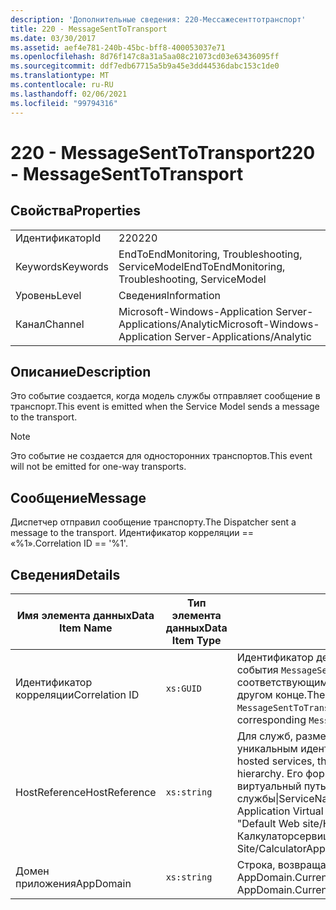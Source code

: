 ```yaml
---
description: 'Дополнительные сведения: 220-Мессажесенттотранспорт'
title: 220 - MessageSentToTransport
ms.date: 03/30/2017
ms.assetid: aef4e781-240b-45bc-bff8-400053037e71
ms.openlocfilehash: 8d76f147c8a31a5aa08c21073cd03e63436095ff
ms.sourcegitcommit: ddf7edb67715a5b9a45e3dd44536dabc153c1de0
ms.translationtype: MT
ms.contentlocale: ru-RU
ms.lasthandoff: 02/06/2021
ms.locfileid: "99794316"
---
```

# <a name="220---messagesenttotransport"></a><span data-ttu-id="613fb-103">220 - MessageSentToTransport</span><span class="sxs-lookup"><span data-stu-id="613fb-103">220 - MessageSentToTransport</span></span>

## <a name="properties"></a><span data-ttu-id="613fb-104">Свойства</span><span class="sxs-lookup"><span data-stu-id="613fb-104">Properties</span></span>  
  
|||  
|-|-|  
|<span data-ttu-id="613fb-105">Идентификатор</span><span class="sxs-lookup"><span data-stu-id="613fb-105">Id</span></span>|<span data-ttu-id="613fb-106">220</span><span class="sxs-lookup"><span data-stu-id="613fb-106">220</span></span>|  
|<span data-ttu-id="613fb-107">Keywords</span><span class="sxs-lookup"><span data-stu-id="613fb-107">Keywords</span></span>|<span data-ttu-id="613fb-108">EndToEndMonitoring, Troubleshooting, ServiceModel</span><span class="sxs-lookup"><span data-stu-id="613fb-108">EndToEndMonitoring, Troubleshooting, ServiceModel</span></span>|  
|<span data-ttu-id="613fb-109">Уровень</span><span class="sxs-lookup"><span data-stu-id="613fb-109">Level</span></span>|<span data-ttu-id="613fb-110">Сведения</span><span class="sxs-lookup"><span data-stu-id="613fb-110">Information</span></span>|  
|<span data-ttu-id="613fb-111">Канал</span><span class="sxs-lookup"><span data-stu-id="613fb-111">Channel</span></span>|<span data-ttu-id="613fb-112">Microsoft-Windows-Application Server-Applications/Analytic</span><span class="sxs-lookup"><span data-stu-id="613fb-112">Microsoft-Windows-Application Server-Applications/Analytic</span></span>|  
  
## <a name="description"></a><span data-ttu-id="613fb-113">Описание</span><span class="sxs-lookup"><span data-stu-id="613fb-113">Description</span></span>  

 <span data-ttu-id="613fb-114">Это событие создается, когда модель службы отправляет сообщение в транспорт.</span><span class="sxs-lookup"><span data-stu-id="613fb-114">This event is emitted when the Service Model sends a message to the transport.</span></span>  
  
> [!NOTE]
> <span data-ttu-id="613fb-115">Это событие не создается для односторонних транспортов.</span><span class="sxs-lookup"><span data-stu-id="613fb-115">This event will not be emitted for one-way transports.</span></span>  
  
## <a name="message"></a><span data-ttu-id="613fb-116">Сообщение</span><span class="sxs-lookup"><span data-stu-id="613fb-116">Message</span></span>  

 <span data-ttu-id="613fb-117">Диспетчер отправил сообщение транспорту.</span><span class="sxs-lookup"><span data-stu-id="613fb-117">The Dispatcher sent a message to the transport.</span></span> <span data-ttu-id="613fb-118">Идентификатор корреляции == «%1».</span><span class="sxs-lookup"><span data-stu-id="613fb-118">Correlation ID == '%1'.</span></span>  
  
## <a name="details"></a><span data-ttu-id="613fb-119">Сведения</span><span class="sxs-lookup"><span data-stu-id="613fb-119">Details</span></span>  
  
|<span data-ttu-id="613fb-120">Имя элемента данных</span><span class="sxs-lookup"><span data-stu-id="613fb-120">Data Item Name</span></span>|<span data-ttu-id="613fb-121">Тип элемента данных</span><span class="sxs-lookup"><span data-stu-id="613fb-121">Data Item Type</span></span>|<span data-ttu-id="613fb-122">Описание</span><span class="sxs-lookup"><span data-stu-id="613fb-122">Description</span></span>|  
|--------------------|--------------------|-----------------|  
|<span data-ttu-id="613fb-123">Идентификатор корреляции</span><span class="sxs-lookup"><span data-stu-id="613fb-123">Correlation ID</span></span>|`xs:GUID`|<span data-ttu-id="613fb-124">Идентификатор действия, используемый для корреляции события `MessageSentToTransport` из службы или клиента с соответствующим транспортом `MessageReceivedFromTransport` на другом конце.</span><span class="sxs-lookup"><span data-stu-id="613fb-124">The activity ID used to correlate a `MessageSentToTransport` event from a service or client to its corresponding `MessageReceivedFromTransport` on the other end.</span></span>|  
|<span data-ttu-id="613fb-125">HostReference</span><span class="sxs-lookup"><span data-stu-id="613fb-125">HostReference</span></span>|`xs:string`|<span data-ttu-id="613fb-126">Для служб, размещенных на веб-узле, это поле является уникальным идентификатором службы в веб-иерархии.</span><span class="sxs-lookup"><span data-stu-id="613fb-126">For Web-hosted services, this field uniquely identifies the service in the Web hierarchy.</span></span> <span data-ttu-id="613fb-127">Его формат определяется как "имя веб-сайта виртуальный путь к приложению&#124;виртуальный путь службы&#124;ServiceName".</span><span class="sxs-lookup"><span data-stu-id="613fb-127">Its format is defined as 'Web Site Name Application Virtual Path&#124;Service Virtual Path&#124;ServiceName'.</span></span> <span data-ttu-id="613fb-128">Пример: "Default Web site/Калкулатораппликатион&#124;/Калкулаторсервице.СВК&#124;CalculatorService".</span><span class="sxs-lookup"><span data-stu-id="613fb-128">Example: 'Default Web Site/CalculatorApplication&#124;/CalculatorService.svc&#124;CalculatorService'.</span></span>|  
|<span data-ttu-id="613fb-129">Домен приложения</span><span class="sxs-lookup"><span data-stu-id="613fb-129">AppDomain</span></span>|`xs:string`|<span data-ttu-id="613fb-130">Строка, возвращаемая AppDomain.CurrentDomain.FriendlyName.</span><span class="sxs-lookup"><span data-stu-id="613fb-130">The string returned by AppDomain.CurrentDomain.FriendlyName.</span></span>|
